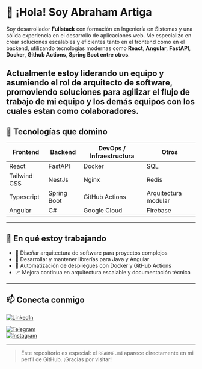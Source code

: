# 👋 ¡Hola! Soy Abraham Artiga

Soy desarrollador **Fullstack** con formación en Ingeniería en Sistemas y una sólida experiencia en el desarrollo de aplicaciones web. Me especializo en crear soluciones escalables y eficientes tanto en el frontend como en el backend, utilizando tecnologías modernas como **React**, **Angular**, **FastAPI**, **Docker**, **Github Actions**, **Spring Boot entre otros**.

Actualmente estoy liderando un equipo y asumiendo el rol de arquitecto de software, promoviendo soluciones para agilizar
el flujo de trabajo de mi equipo y los demás equipos con los cuales estan como colaboradores.
---

## 🧠 Tecnologías que domino

| Frontend        | Backend         | DevOps / Infraestructura | Otros              |
|----------------|-----------------|---------------------------|--------------------|
| React          | FastAPI         | Docker                    | SQL                |
| Tailwind CSS   | NestJs          | Nginx                     | Redis              |
| Typescript     | Spring Boot     | GitHub Actions            | Arquitectura modular |
| Angular        | C#              | Google Cloud              | Firebase           |

---

## 📌 En qué estoy trabajando

- 🔧 Diseñar arquitectura de software para proyectos complejos
- 🧩 Desarrollar y mantener librerías para Java y Angular
- 🚀 Automatización de despliegues con Docker y GitHub Actions
- 📈 Mejora continua en arquitectura escalable y documentación técnica

---

## 📫 Conecta conmigo

[![LinkedIn](https://img.shields.io/badge/-Linked_In-075F81?logo=linkedin)](https://www.linkedin.com/in/xsismadn3ss)  
<!---[![Arc](https://img.shields.io/badge/-arc_()-000?logo=airbrake)](https://arc.dev/@abrahamartiga?preview=1)-->  
[![Telegram](https://img.shields.io/badge/-@xs__ismadn3ss-136071?logo=Telegram)]()  
[![Instagram](https://img.shields.io/badge/-Abraham_Artiga-81110f?logo=instagram)](https://www.instagram.com/those_pics29/)

---

> Este repositorio es especial: el `README.md` aparece directamente en mi perfil de GitHub. ¡Gracias por visitar!


<!---
xsismadn3ss/xsismadn3ss is a ✨ special ✨ repository because its `README.md` (this file) appears on your GitHub profile.
You can click the Preview link to take a look at your changes.
--->
